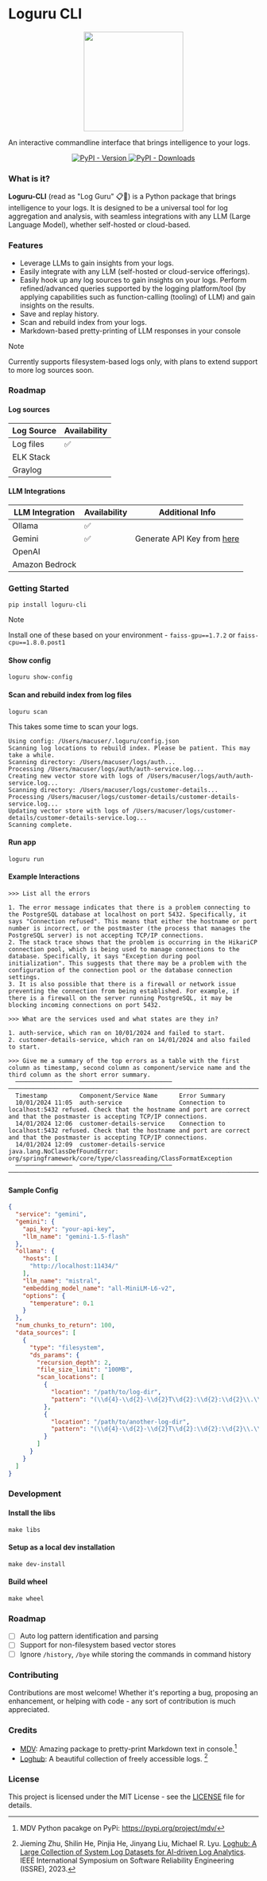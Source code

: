 # Loguru CLI

<p align="center">
  <img src="https://raw.githubusercontent.com/Loguru-AI/Loguru-CLI/main/loguru.png" width="200" alt="">
</p>

An interactive commandline interface that brings intelligence to your logs.

<p align="center">
    <a href="https://pypi.org/project/loguru-cli/">
        <img alt="PyPI - Version" src="https://img.shields.io/pypi/v/loguru-cli?style=for-the-badge&label=Latest%20Version&color=green&link=https%3A%2F%2Fpypi.org%2Fproject%2Floguru-cli%2F">
    </a>
    <a href="https://pypi.org/project/loguru-cli/">
        <img alt="PyPI - Downloads" src="https://img.shields.io/pypi/dm/Loguru-CLI?style=for-the-badge">
    </a>
</p>

### What is it?

**Loguru-CLI** (read as "Log Guru" 📋🧘) is a Python package that brings intelligence to your logs. It is designed to be a
universal tool for log
aggregation and analysis, with seamless integrations with any LLM (Large Language Model), whether self-hosted or
cloud-based.

### Features

- Leverage LLMs to gain insights from your logs.
- Easily integrate with any LLM (self-hosted or cloud-service offerings).
- Easily hook up any log sources to gain insights on your logs. Perform refined/advanced queries supported by the
  logging platform/tool (by applying capabilities such as function-calling (tooling) of LLM) and gain insights on the
  results.
- Save and replay history.
- Scan and rebuild index from your logs.
- Markdown-based pretty-printing of LLM responses in your console

> [!NOTE]
> Currently supports filesystem-based logs only, with plans to extend support to more log sources soon.

### Roadmap

#### Log sources

| Log Source | Availability |
|------------|--------------|
| Log files  | ✅️           |
| ELK Stack  |              |
| Graylog    |              |

#### LLM Integrations

| LLM Integration | Availability | Additional Info                                                      |
|-----------------|--------------|----------------------------------------------------------------------|
| Ollama          | ✅️           |                                                                      |
| Gemini          | ✅️           | Generate API Key from [here](https://aistudio.google.com/app/apikey) |
| OpenAI          |              |                                                                      |
| Amazon Bedrock  |              |                                                                      |

### Getting Started

```shell
pip install loguru-cli
```

> [!NOTE]  
> Install one of these based on your environment - `faiss-gpu==1.7.2` or `faiss-cpu==1.8.0.post1`

#### Show config

```shell
loguru show-config
```

#### Scan and rebuild index from log files

```shell
loguru scan
```

This takes some time to scan your logs.

```text
Using config: /Users/macuser/.loguru/config.json
Scanning log locations to rebuild index. Please be patient. This may take a while.
Scanning directory: /Users/macuser/logs/auth...
Processing /Users/macuser/logs/auth/auth-service.log...
Creating new vector store with logs of /Users/macuser/logs/auth/auth-service.log...
Scanning directory: /Users/macuser/logs/customer-details...
Processing /Users/macuser/logs/customer-details/customer-details-service.log...
Updating vector store with logs of /Users/macuser/logs/customer-details/customer-details-service.log...
Scanning complete.
```

#### Run app

```shell
loguru run
```

#### Example Interactions

```text
>>> List all the errors

1. The error message indicates that there is a problem connecting to the PostgreSQL database at localhost on port 5432. Specifically, it says "Connection refused". This means that either the hostname or port number is incorrect, or the postmaster (the process that manages the PostgreSQL server) is not accepting TCP/IP connections.
2. The stack trace shows that the problem is occurring in the HikariCP connection pool, which is being used to manage connections to the database. Specifically, it says "Exception during pool initialization". This suggests that there may be a problem with the configuration of the connection pool or the database connection settings.
3. It is also possible that there is a firewall or network issue preventing the connection from being established. For example, if there is a firewall on the server running PostgreSQL, it may be blocking incoming connections on port 5432.
```

```text
>>> What are the services used and what states are they in?

1. auth-service, which ran on 10/01/2024 and failed to start.
2. customer-details-service, which ran on 14/01/2024 and also failed to start.
```

```text
>>> Give me a summary of the top errors as a table with the first column as timestamp, second column as component/service name and the third column as the short error summary.
  ────────────────  ──────────────────────────  ───────────────────────────────────────────────────────────────────────────────────────────────────────────────────────────────────────────
  Timestamp         Component/Service Name      Error Summary
  10/01/2024 11:05  auth-service                Connection to localhost:5432 refused. Check that the hostname and port are correct and that the postmaster is accepting TCP/IP connections.
  14/01/2024 12:06  customer-details-service    Connection to localhost:5432 refused. Check that the hostname and port are correct and that the postmaster is accepting TCP/IP connections.
  14/01/2024 12:09  customer-details-service    java.lang.NoClassDefFoundError: org/springframework/core/type/classreading/ClassFormatException
  ────────────────  ──────────────────────────  ───────────────────────────────────────────────────────────────────────────────────────────────────────────────────────────────────────────
```

#### Sample Config

```json
{
  "service": "gemini",
  "gemini": {
    "api_key": "your-api-key",
    "llm_name": "gemini-1.5-flash"
  },
  "ollama": {
    "hosts": [
      "http://localhost:11434/"
    ],
    "llm_name": "mistral",
    "embedding_model_name": "all-MiniLM-L6-v2",
    "options": {
      "temperature": 0.1
    }
  },
  "num_chunks_to_return": 100,
  "data_sources": [
    {
      "type": "filesystem",
      "ds_params": {
        "recursion_depth": 2,
        "file_size_limit": "100MB",
        "scan_locations": [
          {
            "location": "/path/to/log-dir",
            "pattern": "(\\d{4}-\\d{2}-\\d{2}T\\d{2}:\\d{2}:\\d{2}\\.\\d{3}[+-]\\d{2}:\\d{2})"
          },
          {
            "location": "/path/to/another-log-dir",
            "pattern": "(\\d{4}-\\d{2}-\\d{2}T\\d{2}:\\d{2}:\\d{2}\\.\\d{3}[+-]\\d{2}:\\d{2})"
          }
        ]
      }
    }
  ]
}
```

### Development

#### Install the libs

```shell
make libs
```

#### Setup as a local dev installation

```shell
make dev-install
```

#### Build wheel

```shell
make wheel
```

### Roadmap

- [ ] Auto log pattern identification and parsing
- [ ] Support for non-filesystem based vector stores
- [ ] Ignore `/history`, `/bye` while storing the commands in command history

### Contributing

Contributions are most welcome! Whether it's reporting a bug, proposing an enhancement, or helping with code - any sort
of contribution is much appreciated.

### Credits

- [MDV](https://github.com/axiros/terminal_markdown_viewer): Amazing package to pretty-print Markdown text in
  console.[^1]
- [Loghub](https://github.com/logpai/loghub): A beautiful collection of freely accessible logs. [^2]

[^1]: MDV Python pacakge on PyPi: https://pypi.org/project/mdv/

[^2]: Jieming Zhu, Shilin He, Pinjia He, Jinyang Liu, Michael R.
Lyu. [Loghub: A Large Collection of System Log Datasets for AI-driven Log Analytics](https://arxiv.org/abs/2008.06448).
IEEE International Symposium on Software Reliability Engineering (ISSRE), 2023.

### License

This project is licensed under the MIT License - see
the [LICENSE](https://github.com/Loguru-AI/Loguru-CLI/blob/main/LICENSE) file for details.
